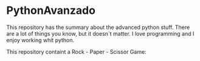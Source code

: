 # PythonAvanzado
This repository has the summary about the advanced python stuff. There are a lot of things you know, but it doesn´t matter. I love programming and I enjoy working whit python.

This repository containt a Rock - Paper - Scissor Game:


